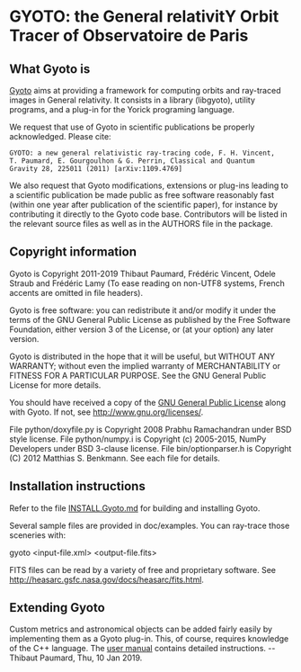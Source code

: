 # GYOTO: the General relativitY Orbit Tracer of Observatoire de Paris

## What Gyoto is

[Gyoto](http://gyoto.obspm.fr/) aims at providing a framework for
computing orbits and ray-traced images in General relativity. It
consists in a library (libgyoto), utility programs, and a plug-in for
the Yorick programing language.

We request that use of Gyoto in scientific publications be properly
acknowledged. Please cite:

    GYOTO: a new general relativistic ray-tracing code, F. H. Vincent,
    T. Paumard, E. Gourgoulhon & G. Perrin, Classical and Quantum
    Gravity 28, 225011 (2011) [arXiv:1109.4769]

We also request that Gyoto modifications, extensions or plug-ins
leading to a scientific publication be made public as free software
reasonably fast (within one year after publication of the scientific
paper), for instance by contributing it directly to the Gyoto
code base. Contributors will be listed in the relevant source files as
well as in the AUTHORS file in the package.

## Copyright information

Gyoto is Copyright 2011-2019 Thibaut Paumard, Frédéric Vincent, Odele
Straub and Frédéric Lamy (To ease reading on non-UTF8 systems, French
accents are omitted in file headers).

Gyoto is free software: you can redistribute it and/or modify it under
the terms of the GNU General Public License as published by the Free
Software Foundation, either version 3 of the License, or (at your
option) any later version.

Gyoto is distributed in the hope that it will be useful, but WITHOUT
ANY WARRANTY; without even the implied warranty of MERCHANTABILITY or
FITNESS FOR A PARTICULAR PURPOSE.  See the GNU General Public License
for more details.

You should have received a copy of the [GNU General Public
License](COPYING) along with Gyoto.  If not, see
<http://www.gnu.org/licenses/>.

File python/doxyfile.py is Copyright 2008 Prabhu Ramachandran under
BSD style license. File python/numpy.i is Copyright (c) 2005-2015,
NumPy Developers under BSD 3-clause license. File bin/optionparser.h
is Copyright (C) 2012 Matthias S. Benkmann. See each file for details.

## Installation instructions

Refer to the file [INSTALL.Gyoto.md](INSTALL.Gyoto.md) for building
and installing Gyoto.

Several sample files are provided in doc/examples. You can ray-trace
those sceneries with:

  gyoto <input-file.xml> <output-file.fits>

FITS files can be read by a variety of free and proprietary
software. See http://heasarc.gsfc.nasa.gov/docs/heasarc/fits.html.

## Extending Gyoto

Custom metrics and astronomical objects can be added fairly easily by
implementing them as a Gyoto plug-in. This, of course, requires
knowledge of the C++ language. The [user
manual](http://gyoto.obspm.fr/GyotoManual.pdf) contains detailed
instructions.
                        -- Thibaut Paumard, Thu, 10 Jan 2019.
